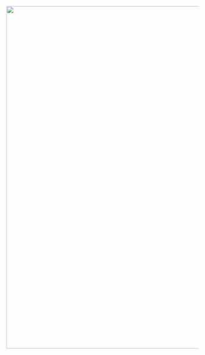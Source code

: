 <p align="center">
<img src="https://cdn.rawgit.com/tumarok/xm/master/gu/all_counts.png" width="900">
</p>
